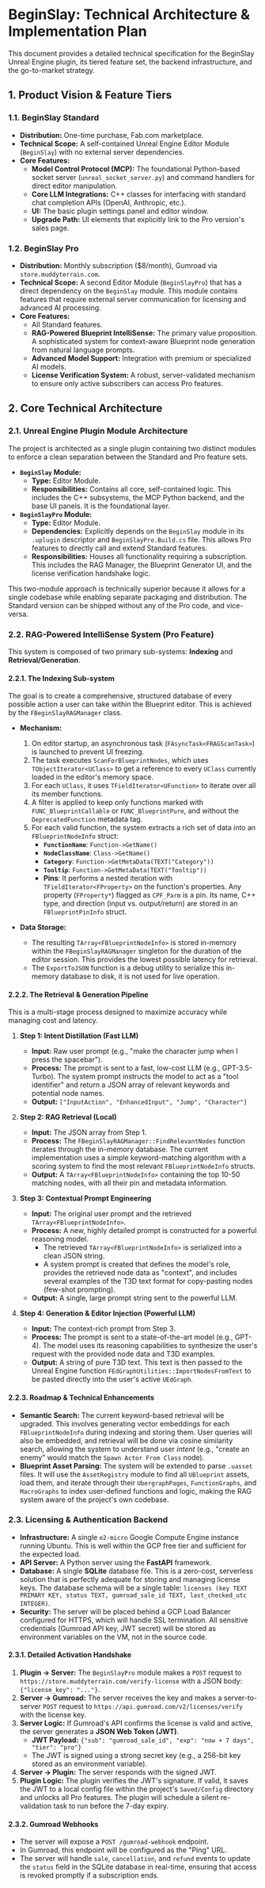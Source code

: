 # BeginSlay: Technical Architecture & Implementation Plan

This document provides a detailed technical specification for the BeginSlay Unreal Engine plugin, its tiered feature set, the backend infrastructure, and the go-to-market strategy.

## 1. Product Vision & Feature Tiers

### 1.1. BeginSlay Standard
- **Distribution:** One-time purchase, Fab.com marketplace.
- **Technical Scope:** A self-contained Unreal Engine Editor Module (`BeginSlay`) with no external server dependencies.
- **Core Features:**
    - **Model Control Protocol (MCP):** The foundational Python-based socket server (`unreal_socket_server.py`) and command handlers for direct editor manipulation.
    - **Core LLM Integrations:** C++ classes for interfacing with standard chat completion APIs (OpenAI, Anthropic, etc.).
    - **UI:** The basic plugin settings panel and editor window.
    - **Upgrade Path:** UI elements that explicitly link to the Pro version's sales page.

### 1.2. BeginSlay Pro
- **Distribution:** Monthly subscription ($8/month), Gumroad via `store.muddyterrain.com`.
- **Technical Scope:** A second Editor Module (`BeginSlayPro`) that has a direct dependency on the `BeginSlay` module. This module contains features that require external server communication for licensing and advanced AI processing.
- **Core Features:**
    - All Standard features.
    - **RAG-Powered Blueprint IntelliSense:** The primary value proposition. A sophisticated system for context-aware Blueprint node generation from natural language prompts.
    - **Advanced Model Support:** Integration with premium or specialized AI models.
    - **License Verification System:** A robust, server-validated mechanism to ensure only active subscribers can access Pro features.

## 2. Core Technical Architecture

### 2.1. Unreal Engine Plugin Module Architecture
The project is architected as a single plugin containing two distinct modules to enforce a clean separation between the Standard and Pro feature sets.

- **`BeginSlay` Module:**
    - **Type:** Editor Module.
    - **Responsibilities:** Contains all core, self-contained logic. This includes the C++ subsystems, the MCP Python backend, and the base UI panels. It is the foundational layer.
- **`BeginSlayPro` Module:**
    - **Type:** Editor Module.
    - **Dependencies:** Explicitly depends on the `BeginSlay` module in its `.uplugin` descriptor and `BeginSlayPro.Build.cs` file. This allows Pro features to directly call and extend Standard features.
    - **Responsibilities:** Houses all functionality requiring a subscription. This includes the RAG Manager, the Blueprint Generator UI, and the license verification handshake logic.

This two-module approach is technically superior because it allows for a single codebase while enabling separate packaging and distribution. The Standard version can be shipped without any of the Pro code, and vice-versa.

### 2.2. RAG-Powered IntelliSense System (Pro Feature)

This system is composed of two primary sub-systems: **Indexing** and **Retrieval/Generation**.

#### 2.2.1. The Indexing Sub-system
The goal is to create a comprehensive, structured database of every possible action a user can take within the Blueprint editor. This is achieved by the `FBeginSlayRAGManager` class.

- **Mechanism:**
    1.  On editor startup, an asynchronous task (`FAsyncTask<FRAGScanTask>`) is launched to prevent UI freezing.
    2.  The task executes `ScanForBlueprintNodes`, which uses `TObjectIterator<UClass>` to get a reference to every `UClass` currently loaded in the editor's memory space.
    3.  For each `UClass`, it uses `TFieldIterator<UFunction>` to iterate over all its member functions.
    4.  A filter is applied to keep only functions marked with `FUNC_BlueprintCallable` or `FUNC_BlueprintPure`, and without the `DeprecatedFunction` metadata tag.
    5.  For each valid function, the system extracts a rich set of data into an `FBlueprintNodeInfo` struct:
        - **`FunctionName`**: `Function->GetName()`
        - **`NodeClassName`**: `Class->GetName()`
        - **`Category`**: `Function->GetMetaData(TEXT("Category"))`
        - **`Tooltip`**: `Function->GetMetaData(TEXT("Tooltip"))`
        - **Pins**: It performs a nested iteration with `TFieldIterator<FProperty>` on the function's properties. Any property (`FProperty*`) flagged as `CPF_Parm` is a pin. Its name, C++ type, and direction (input vs. output/return) are stored in an `FBlueprintPinInfo` struct.

- **Data Storage:**
    - The resulting `TArray<FBlueprintNodeInfo>` is stored in-memory within the `FBeginSlayRAGManager` singleton for the duration of the editor session. This provides the lowest possible latency for retrieval.
    - The `ExportToJSON` function is a debug utility to serialize this in-memory database to disk, it is not used for live operation.

#### 2.2.2. The Retrieval & Generation Pipeline
This is a multi-stage process designed to maximize accuracy while managing cost and latency.

1.  **Step 1: Intent Distillation (Fast LLM)**
    - **Input:** Raw user prompt (e.g., "make the character jump when I press the spacebar").
    - **Process:** The prompt is sent to a fast, low-cost LLM (e.g., GPT-3.5-Turbo). The system prompt instructs the model to act as a "tool identifier" and return a JSON array of relevant keywords and potential node names.
    - **Output:** `["InputAction", "EnhancedInput", "Jump", "Character"]`

2.  **Step 2: RAG Retrieval (Local)**
    - **Input:** The JSON array from Step 1.
    - **Process:** The `FBeginSlayRAGManager::FindRelevantNodes` function iterates through the in-memory database. The current implementation uses a simple keyword-matching algorithm with a scoring system to find the most relevant `FBlueprintNodeInfo` structs.
    - **Output:** A `TArray<FBlueprintNodeInfo>` containing the top 10-50 matching nodes, with all their pin and metadata information.

3.  **Step 3: Contextual Prompt Engineering**
    - **Input:** The original user prompt and the retrieved `TArray<FBlueprintNodeInfo>`.
    - **Process:** A new, highly detailed prompt is constructed for a powerful reasoning model.
        - The retrieved `TArray<FBlueprintNodeInfo>` is serialized into a clean JSON string.
        - A system prompt is created that defines the model's role, provides the retrieved node data as "context", and includes several examples of the T3D text format for copy-pasting nodes (few-shot prompting).
    - **Output:** A single, large prompt string sent to the powerful LLM.

4.  **Step 4: Generation & Editor Injection (Powerful LLM)**
    - **Input:** The context-rich prompt from Step 3.
    - **Process:** The prompt is sent to a state-of-the-art model (e.g., GPT-4). The model uses its reasoning capabilities to synthesize the user's request with the provided node data and T3D examples.
    - **Output:** A string of pure T3D text. This text is then passed to the Unreal Engine function `FEdGraphUtilities::ImportNodesFromText` to be pasted directly into the user's active `UEdGraph`.

#### 2.2.3. Roadmap & Technical Enhancements
- **Semantic Search:** The current keyword-based retrieval will be upgraded. This involves generating vector embeddings for each `FBlueprintNodeInfo` during indexing and storing them. User queries will also be embedded, and retrieval will be done via cosine similarity search, allowing the system to understand user *intent* (e.g., "create an enemy" would match the `Spawn Actor From Class` node).
- **Blueprint Asset Parsing:** The system will be extended to parse `.uasset` files. It will use the `AssetRegistry` module to find all `UBlueprint` assets, load them, and iterate through their `UbergraphPages`, `FunctionGraphs`, and `MacroGraphs` to index user-defined functions and logic, making the RAG system aware of the project's own codebase.

### 2.3. Licensing & Authentication Backend

- **Infrastructure:** A single `e2-micro` Google Compute Engine instance running Ubuntu. This is well within the GCP free tier and sufficient for the expected load.
- **API Server:** A Python server using the **FastAPI** framework.
- **Database:** A single **SQLite** database file. This is a zero-cost, serverless solution that is perfectly adequate for storing and managing license keys. The database schema will be a single table: `licenses (key TEXT PRIMARY KEY, status TEXT, gumroad_sale_id TEXT, last_checked_utc INTEGER)`.
- **Security:** The server will be placed behind a GCP Load Balancer configured for HTTPS, which will handle SSL termination. All sensitive credentials (Gumroad API key, JWT secret) will be stored as environment variables on the VM, not in the source code.

#### 2.3.1. Detailed Activation Handshake
1.  **Plugin -> Server:** The `BeginSlayPro` module makes a `POST` request to `https://store.muddyterrain.com/verify-license` with a JSON body: `{"license_key": "..."}`.
2.  **Server -> Gumroad:** The server receives the key and makes a server-to-server `POST` request to `https://api.gumroad.com/v2/licenses/verify` with the license key.
3.  **Server Logic:** If Gumroad's API confirms the license is valid and active, the server generates a **JSON Web Token (JWT)**.
    - **JWT Payload:** `{"sub": "gumroad_sale_id", "exp": "now + 7 days", "tier": "pro"}`
    - The JWT is signed using a strong secret key (e.g., a 256-bit key stored as an environment variable).
4.  **Server -> Plugin:** The server responds with the signed JWT.
5.  **Plugin Logic:** The plugin verifies the JWT's signature. If valid, it saves the JWT to a local config file within the project's `Saved/Config` directory and unlocks all Pro features. The plugin will schedule a silent re-validation task to run before the 7-day expiry.

#### 2.3.2. Gumroad Webhooks
- The server will expose a `POST /gumroad-webhook` endpoint.
- In Gumroad, this endpoint will be configured as the "Ping" URL.
- The server will handle `sale`, `cancellation`, and `refund` events to update the `status` field in the SQLite database in real-time, ensuring that access is revoked promptly if a subscription ends.